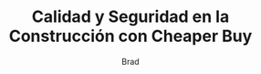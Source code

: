 ---
title: "Calidad y Seguridad en la Construcción con Cheaper Buy"
description: "Servicios de construcción en madera de alta calidad para resultados duraderos"
author: "Brad"
authorImage: "@/images/blog/brad.avif"
authorImageAlt: "Avatar del autor"
pubDate: 2024-02-10
cardImage: "@/images/blog/post-2.avif"
cardImageAlt: "Persona cortando una tabla de madera con una sierra circular DEWALT"
readTime: 5
tags: ["seguridad", "artesanía", "gestión"]
contents: [
        "En la construcción, la seguridad y la calidad no son negociables. En **Cheaper Buy**, nos enorgullecemos de ofrecer servicios especializados en construcción con madera, garantizando acabados duraderos y de alto estándar.",
        "Nuestro equipo de expertos en carpintería aporta precisión y experiencia a cada proyecto, desde pequeñas instalaciones hasta grandes estructuras. Utilizando herramientas y materiales de primera calidad, aseguramos el cumplimiento de los más altos estándares de seguridad y artesanía.",
        "Más allá de la calidad en la construcción, en **Cheaper Buy** ofrecemos un servicio integral de gestión de proyectos. Nos encargamos de la planificación, la coordinación de recursos y la comunicación con las partes involucradas, permitiéndote enfocarte en tu visión sin preocuparte por los detalles operativos.",
        "Lo que nos diferencia es nuestro compromiso con el mantenimiento y soporte postproyecto. No solo finalizamos el trabajo y nos retiramos, sino que ofrecemos seguimiento y servicios de mantenimiento para garantizar la durabilidad de cada construcción.",
        "Para nuestros clientes corporativos, desarrollamos soluciones personalizadas que se ajustan a sus necesidades específicas. Analizamos cada desafío y creamos estrategias que optimizan los procesos y potencian el crecimiento empresarial.",
        "Con los servicios de construcción en madera de **Cheaper Buy**, puedes estar seguro de que tu proyecto está en manos expertas. Descubre la diferencia hoy mismo y conoce por qué tantas empresas confían en nosotros para sus proyectos de construcción y renovación."
]
---
